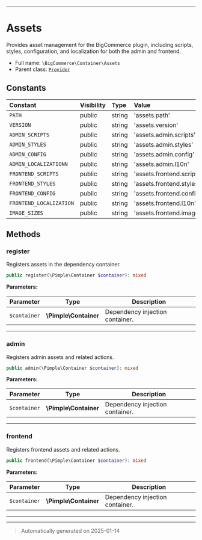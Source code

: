 ***

# Assets

Provides asset management for the BigCommerce plugin, including scripts, styles,
configuration, and localization for both the admin and frontend.



* Full name: `\BigCommerce\Container\Assets`
* Parent class: [`Provider`](./classes/BigCommerce/Container/Provider.md)


## Constants

| Constant | Visibility | Type | Value |
|:---------|:-----------|:-----|:------|
|`PATH`|public|string|&#039;assets.path&#039;|
|`VERSION`|public|string|&#039;assets.version&#039;|
|`ADMIN_SCRIPTS`|public|string|&#039;assets.admin.scripts&#039;|
|`ADMIN_STYLES`|public|string|&#039;assets.admin.styles&#039;|
|`ADMIN_CONFIG`|public|string|&#039;assets.admin.config&#039;|
|`ADMIN_LOCALIZATIONN`|public|string|&#039;assets.admin.l10n&#039;|
|`FRONTEND_SCRIPTS`|public|string|&#039;assets.frontend.scripts&#039;|
|`FRONTEND_STYLES`|public|string|&#039;assets.frontend.styles&#039;|
|`FRONTEND_CONFIG`|public|string|&#039;assets.frontend.config&#039;|
|`FRONTEND_LOCALIZATION`|public|string|&#039;assets.frontend.l10n&#039;|
|`IMAGE_SIZES`|public|string|&#039;assets.frontend.imagesizes&#039;|


## Methods


### register

Registers assets in the dependency container.

```php
public register(\Pimple\Container $container): mixed
```








**Parameters:**

| Parameter | Type | Description |
|-----------|------|-------------|
| `$container` | **\Pimple\Container** | Dependency injection container. |





***

### admin

Registers admin assets and related actions.

```php
public admin(\Pimple\Container $container): mixed
```








**Parameters:**

| Parameter | Type | Description |
|-----------|------|-------------|
| `$container` | **\Pimple\Container** | Dependency injection container. |





***

### frontend

Registers frontend assets and related actions.

```php
public frontend(\Pimple\Container $container): mixed
```








**Parameters:**

| Parameter | Type | Description |
|-----------|------|-------------|
| `$container` | **\Pimple\Container** | Dependency injection container. |





***


***
> Automatically generated on 2025-01-14
